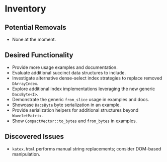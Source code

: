 # Inventory

## Potential Removals
- None at the moment.

## Desired Functionality
- Provide more usage examples and documentation.
- Evaluate additional succinct data structures to include.
- Investigate alternative dense-select index strategies to replace removed `DArrayIndex`.
- Explore additional index implementations leveraging the new generic `DacsByte<I>`.
- Demonstrate the generic `from_slice` usage in examples and docs.
- Showcase `DacsByte` byte serialization in an example.
- Provide serialization helpers for additional structures beyond `WaveletMatrix`.
- Show `CompactVector::to_bytes` and `from_bytes` in examples.

## Discovered Issues
- `katex.html` performs manual string replacements; consider DOM-based manipulation.
